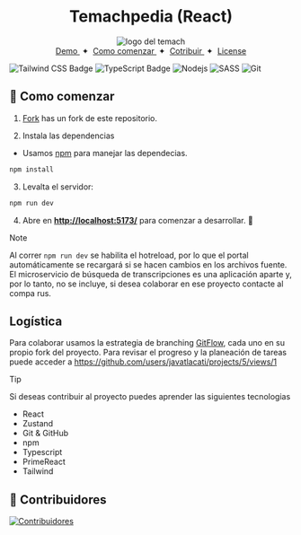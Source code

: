 <div align="center">
<h1>Temachpedia (React)</h1>
<img alt="logo del temach" src="https://styles.redditmedia.com/t5_66pajk/styles/communityIcon_ibogqhlpi8s81.png" />
</div>

<div align="center">
    <a href="http://www.temachpedia.com/" target="_blank">
        Demo
    </a>
    <span>&nbsp;✦&nbsp;</span>
    <a href="#-getting-started">
       Como comenzar
    </a>
    <span>&nbsp;✦&nbsp;</span>
    <a href="#-commands">
        Cotribuir
    </a>
    <span>&nbsp;✦&nbsp;</span>
    <a href="#-license">
        License
    </a>
</div>

![Tailwind CSS Badge](https://img.shields.io/badge/Tailwind%20CSS-06B6D4?logo=tailwindcss&logoColor=fff&style=flat)
![TypeScript Badge](https://img.shields.io/badge/TypeScript-3178C6?logo=typescript&logoColor=white&style=flat)
![Nodejs](https://img.shields.io/badge/-Nodejs-339933?style=badge&logo=Node.js&logoColor=white)
![SASS](https://img.shields.io/badge/SASS-hotpink.svg?style=badge&logo=SASS&logoColor=white)
![Git](https://img.shields.io/badge/-Git-black?style=badge&logo=git)

##  🚀 Como comenzar

1. [Fork](https://github.com/javatlacati/temachpedia.git) has un fork de este repositorio.

2. Instala las dependencias

- Usamos [npm](https://npmjs.com) para manejar las dependecias.

```bash
npm install
```
3. Levalta el servidor:

```bash
npm run dev
```
4. Abre en [**http://localhost:5173/**](http://localhost:5173/) para comenzar a desarrollar. 🚀

> [!NOTE]
> Al correr `npm run dev` se habilita el hotreload, por lo que el portal automáticamente se recargará si se hacen cambios en los archivos fuente. El microservicio de búsqueda de transcripciones es una aplicación aparte y, por lo tanto, no se incluye, si desea colaborar en ese proyecto contacte al compa rus.

## Logística

Para colaborar usamos la estrategia de branching [GitFlow](https://www.atlassian.com/git/tutorials/comparing-workflows/gitflow-workflow), cada uno en su propio fork del proyecto.
Para revisar el progreso y la planeación de tareas puede acceder a https://github.com/users/javatlacati/projects/5/views/1

> [!TIP]
> Si deseas contribuir al proyecto puedes aprender las siguientes tecnologias
- React
- Zustand
- Git & GitHub
- npm
- Typescript
- PrimeReact
- Tailwind

## 🤝 Contribuidores
[![Contribuidores](https://contrib.rocks/image?repo=javatlacati/rtemachpedia)](https://github.com/javatlacati/rtemachpedia/graphs/contributors)